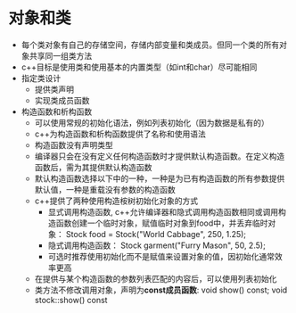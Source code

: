 # 对象和类

- 每个类对象有自己的存储空间，存储内部变量和类成员。但同一个类的所有对象共享同一组类方法
- c++目标是使用类和使用基本的内置类型（如int和char）尽可能相同
- 指定类设计
    - 提供类声明
    - 实现类成员函数
- 构造函数和析构函数
    - 可以使用常规的初始化语法，例如列表初始化（因为数据是私有的）
    - c++为构造函数和析构函数提供了名称和使用语法
    - 构造函数没有声明类型
    - 编译器只会在没有定义任何构造函数时才提供默认构造函数。在定义构造函数后，需为其提供默认构造函数
    - 默认构造函数选择以下中的一种，一种是为已有构造函数的所有参数提供默认值，一种是重载没有参数的构造函数
    - c++提供了两种使用构造桉树初始化对象的方式
       - 显式调用构造函数, c++允许编译器和隐式调用构造函数相同或调用构造函数创建一个临时对象，赋值临时对象到food中，并丢弃临时对象： Stock food = Stock("World Cabbage", 250, 1.25);
       - 隐式调用构造函数： Stock garment("Furry Mason", 50, 2.5);
       - 可选时推荐使用初始化而不是赋值来设置对象的值，因初始化通常效率更高
    - 在提供与某个构造函数的参数列表匹配的内容后，可以使用列表初始化
    - 类方法不修改调用对象，声明为**const成员函数**: void show() const; void stock::show() const
